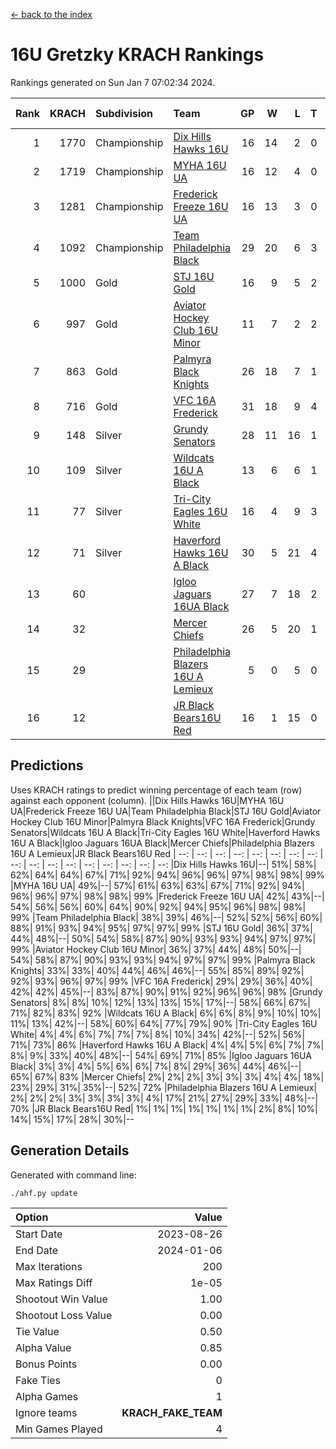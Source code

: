 [<- back to the index](readme.md)
# 16U Gretzky KRACH Rankings
Rankings generated on Sun Jan  7 07:02:34 2024.

Rank|KRACH|Subdivision|Team|GP|W|L|T|OTW|OTL|SoS|Exp Wins|Win Diff
---:|---:|:---|:---|---:|---:|---:|---:|---:|---:|---:|---:|---:
1|1770|Championship|[Dix Hills Hawks 16U](https://gamesheetstats.com/seasons/3659/teams/140688/schedule)|16|14|2|0|1|0|345|14.8|-0.0
2|1719|Championship|[MYHA 16U UA](https://gamesheetstats.com/seasons/3659/teams/140695/schedule)|16|12|4|0|2|1|658|12.8|-0.0
3|1281|Championship|[Frederick Freeze 16U UA](https://gamesheetstats.com/seasons/3659/teams/140689/schedule)|16|13|3|0|0|0|369|13.9|0.0
4|1092|Championship|[Team Philadelphia Black](https://gamesheetstats.com/seasons/3659/teams/140698/schedule)|29|20|6|3|1|1|552|22.3|-0.0
5|1000|Gold|[STJ 16U Gold](https://gamesheetstats.com/seasons/3659/teams/140697/schedule)|16|9|5|2|1|0|713|10.8|-0.0
6|997|Gold|[Aviator Hockey Club 16U Minor](https://gamesheetstats.com/seasons/3659/teams/140687/schedule)|11|7|2|2|2|1|547|8.9|0.0
7|863|Gold|[Palmyra Black Knights](https://gamesheetstats.com/seasons/3659/teams/140696/schedule)|26|18|7|1|2|0|550|19.3|-0.0
8|716|Gold|[VFC 16A Frederick](https://gamesheetstats.com/seasons/3659/teams/140700/schedule)|31|18|9|4|0|2|657|20.8|-0.0
9|148|Silver|[Grundy Senators](https://gamesheetstats.com/seasons/3659/teams/140690/schedule)|28|11|16|1|0|0|600|12.4|0.0
10|109|Silver|[Wildcats 16U A Black](https://gamesheetstats.com/seasons/3659/teams/140725/schedule)|13|6|6|1|0|0|396|7.4|0.0
11|77|Silver|[Tri-City Eagles 16U White](https://gamesheetstats.com/seasons/3659/teams/140699/schedule)|16|4|9|3|0|1|359|6.4|0.0
12|71|Silver|[Haverford Hawks 16U A Black](https://gamesheetstats.com/seasons/3659/teams/140691/schedule)|30|5|21|4|0|1|725|7.9|0.0
13|60||[Igloo Jaguars 16UA Black](https://gamesheetstats.com/seasons/3659/teams/140692/schedule)|27|7|18|2|0|3|628|8.9|0.0
14|32||[Mercer Chiefs](https://gamesheetstats.com/seasons/3659/teams/140694/schedule)|26|5|20|1|1|0|630|6.4|0.0
15|29||[Philadelphia Blazers 16U A Lemieux](https://gamesheetstats.com/seasons/3659/teams/140717/schedule)|5|0|5|0|0|0|711|0.9|0.0
16|12||[JR Black Bears16U Red](https://gamesheetstats.com/seasons/3659/teams/140693/schedule)|16|1|15|0|0|0|393|1.9|0.0

## Predictions
Uses KRACH ratings to predict winning percentage of each team (row) against each opponent (column).
||Dix Hills Hawks 16U|MYHA 16U UA|Frederick Freeze 16U UA|Team Philadelphia Black|STJ 16U Gold|Aviator Hockey Club 16U Minor|Palmyra Black Knights|VFC 16A Frederick|Grundy Senators|Wildcats 16U A Black|Tri-City Eagles 16U White|Haverford Hawks 16U A Black|Igloo Jaguars 16UA Black|Mercer Chiefs|Philadelphia Blazers 16U A Lemieux|JR Black Bears16U Red
| --: | --: | --: | --: | --: | --: | --: | --: | --: | --: | --: | --: | --: | --: | --: | --: | --: 
|Dix Hills Hawks 16U|--| 51%| 58%| 62%| 64%| 64%| 67%| 71%| 92%| 94%| 96%| 96%| 97%| 98%| 98%| 99%
|MYHA 16U UA| 49%|--| 57%| 61%| 63%| 63%| 67%| 71%| 92%| 94%| 96%| 96%| 97%| 98%| 98%| 99%
|Frederick Freeze 16U UA| 42%| 43%|--| 54%| 56%| 56%| 60%| 64%| 90%| 92%| 94%| 95%| 96%| 98%| 98%| 99%
|Team Philadelphia Black| 38%| 39%| 46%|--| 52%| 52%| 56%| 60%| 88%| 91%| 93%| 94%| 95%| 97%| 97%| 99%
|STJ 16U Gold| 36%| 37%| 44%| 48%|--| 50%| 54%| 58%| 87%| 90%| 93%| 93%| 94%| 97%| 97%| 99%
|Aviator Hockey Club 16U Minor| 36%| 37%| 44%| 48%| 50%|--| 54%| 58%| 87%| 90%| 93%| 93%| 94%| 97%| 97%| 99%
|Palmyra Black Knights| 33%| 33%| 40%| 44%| 46%| 46%|--| 55%| 85%| 89%| 92%| 92%| 93%| 96%| 97%| 99%
|VFC 16A Frederick| 29%| 29%| 36%| 40%| 42%| 42%| 45%|--| 83%| 87%| 90%| 91%| 92%| 96%| 96%| 98%
|Grundy Senators|  8%|  8%| 10%| 12%| 13%| 13%| 15%| 17%|--| 58%| 66%| 67%| 71%| 82%| 83%| 92%
|Wildcats 16U A Black|  6%|  6%|  8%|  9%| 10%| 10%| 11%| 13%| 42%|--| 58%| 60%| 64%| 77%| 79%| 90%
|Tri-City Eagles 16U White|  4%|  4%|  6%|  7%|  7%|  7%|  8%| 10%| 34%| 42%|--| 52%| 56%| 71%| 73%| 86%
|Haverford Hawks 16U A Black|  4%|  4%|  5%|  6%|  7%|  7%|  8%|  9%| 33%| 40%| 48%|--| 54%| 69%| 71%| 85%
|Igloo Jaguars 16UA Black|  3%|  3%|  4%|  5%|  6%|  6%|  7%|  8%| 29%| 36%| 44%| 46%|--| 65%| 67%| 83%
|Mercer Chiefs|  2%|  2%|  2%|  3%|  3%|  3%|  4%|  4%| 18%| 23%| 29%| 31%| 35%|--| 52%| 72%
|Philadelphia Blazers 16U A Lemieux|  2%|  2%|  2%|  3%|  3%|  3%|  3%|  4%| 17%| 21%| 27%| 29%| 33%| 48%|--| 70%
|JR Black Bears16U Red|  1%|  1%|  1%|  1%|  1%|  1%|  1%|  2%|  8%| 10%| 14%| 15%| 17%| 28%| 30%|--

## Generation Details

Generated with command line:
```
./ahf.py update
```

| Option | Value |
| :----- | ----: |
| Start Date | 2023-08-26 |
| End Date | 2024-01-06 |
| Max Iterations | 200 |
| Max Ratings Diff | 1e-05 |
| Shootout Win Value | 1.00 |
| Shootout Loss Value | 0.00 |
| Tie Value | 0.50 |
| Alpha Value | 0.85 |
| Bonus Points | 0.00 |
| Fake Ties | 0 |
| Alpha Games | 1 |
| Ignore teams | __KRACH_FAKE_TEAM__ |
| Min Games Played | 4 |

